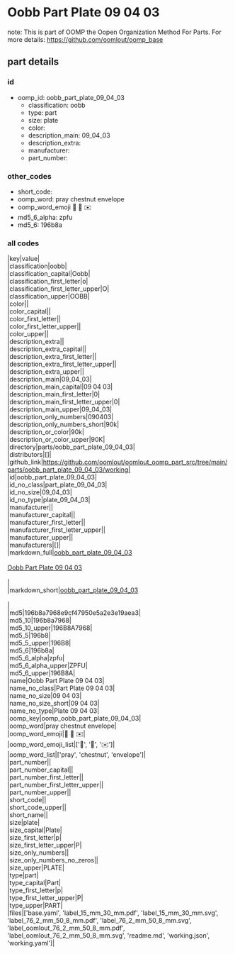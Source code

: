 # Oobb Part Plate 09 04 03  

note: This is part of OOMP the Oopen Organization Method For Parts. For more details: https://github.com/oomlout/oomp_base

##  part details





### id
* oomp_id: oobb_part_plate_09_04_03
  * classification: oobb
  * type: part
  * size: plate
  * color: 
  * description_main: 09_04_03
  * description_extra: 
  * manufacturer: 
  * part_number: 

### other_codes
* short_code: 
* oomp_word: pray chestnut envelope
* oomp_word_emoji :pray: :chestnut: :envelope:
* md5_6_alpha: zpfu
* md5_6: 196b8a

### all codes 
|key|value|  
|classification|oobb|  
|classification_capital|Oobb|  
|classification_first_letter|o|  
|classification_first_letter_upper|O|  
|classification_upper|OOBB|  
|color||  
|color_capital||  
|color_first_letter||  
|color_first_letter_upper||  
|color_upper||  
|description_extra||  
|description_extra_capital||  
|description_extra_first_letter||  
|description_extra_first_letter_upper||  
|description_extra_upper||  
|description_main|09_04_03|  
|description_main_capital|09 04 03|  
|description_main_first_letter|0|  
|description_main_first_letter_upper|0|  
|description_main_upper|09_04_03|  
|description_only_numbers|090403|  
|description_only_numbers_short|90k|  
|description_or_color|90k|  
|description_or_color_upper|90K|  
|directory|parts/oobb_part_plate_09_04_03|  
|distributors|[]|  
|github_link|https://github.com/oomlout/oomlout_oomp_part_src/tree/main/parts/oobb_part_plate_09_04_03/working|  
|id|oobb_part_plate_09_04_03|  
|id_no_class|part_plate_09_04_03|  
|id_no_size|09_04_03|  
|id_no_type|plate_09_04_03|  
|manufacturer||  
|manufacturer_capital||  
|manufacturer_first_letter||  
|manufacturer_first_letter_upper||  
|manufacturer_upper||  
|manufacturers|[]|  
|markdown_full|[oobb_part_plate_09_04_03](https://github.com/oomlout/oomlout_oomp_part_src/tree/main/parts/oobb_part_plate_09_04_03/working)<br>[](https://github.com/oomlout/oomlout_oomp_part_src/tree/main/parts/oobb_part_plate_09_04_03/working)<br>[Oobb Part Plate 09 04 03](https://github.com/oomlout/oomlout_oomp_part_src/tree/main/parts/oobb_part_plate_09_04_03/working)<br><br>|  
|markdown_short|[oobb_part_plate_09_04_03](https://github.com/oomlout/oomlout_oomp_part_src/tree/main/parts/oobb_part_plate_09_04_03/working)<br><br>|  
|md5|196b8a7968e9cf47950e5a2e3e19aea3|  
|md5_10|196b8a7968|  
|md5_10_upper|196B8A7968|  
|md5_5|196b8|  
|md5_5_upper|196B8|  
|md5_6|196b8a|  
|md5_6_alpha|zpfu|  
|md5_6_alpha_upper|ZPFU|  
|md5_6_upper|196B8A|  
|name|Oobb Part Plate 09 04 03|  
|name_no_class|Part Plate 09 04 03|  
|name_no_size|09 04 03|  
|name_no_size_short|09 04 03|  
|name_no_type|Plate 09 04 03|  
|oomp_key|oomp_oobb_part_plate_09_04_03|  
|oomp_word|pray chestnut envelope|  
|oomp_word_emoji|:pray: :chestnut: :envelope:|  
|oomp_word_emoji_list|[':pray:', ':chestnut:', ':envelope:']|  
|oomp_word_list|['pray', 'chestnut', 'envelope']|  
|part_number||  
|part_number_capital||  
|part_number_first_letter||  
|part_number_first_letter_upper||  
|part_number_upper||  
|short_code||  
|short_code_upper||  
|short_name||  
|size|plate|  
|size_capital|Plate|  
|size_first_letter|p|  
|size_first_letter_upper|P|  
|size_only_numbers||  
|size_only_numbers_no_zeros||  
|size_upper|PLATE|  
|type|part|  
|type_capital|Part|  
|type_first_letter|p|  
|type_first_letter_upper|P|  
|type_upper|PART|  
|files|['base.yaml', 'label_15_mm_30_mm.pdf', 'label_15_mm_30_mm.svg', 'label_76_2_mm_50_8_mm.pdf', 'label_76_2_mm_50_8_mm.svg', 'label_oomlout_76_2_mm_50_8_mm.pdf', 'label_oomlout_76_2_mm_50_8_mm.svg', 'readme.md', 'working.json', 'working.yaml']|  
